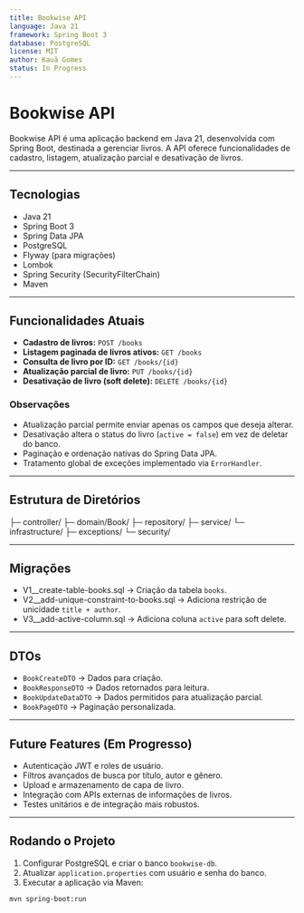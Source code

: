 ```yaml
---
title: Bookwise API
language: Java 21
framework: Spring Boot 3
database: PostgreSQL
license: MIT
author: Kauã Gomes
status: In Progress
---
```


# Bookwise API

Bookwise API é uma aplicação backend em Java 21, desenvolvida com Spring Boot, destinada a gerenciar livros. A API oferece funcionalidades de cadastro, listagem, atualização parcial e desativação de livros.

---

## Tecnologias

- Java 21
- Spring Boot 3
- Spring Data JPA
- PostgreSQL
- Flyway (para migrações)
- Lombok
- Spring Security (SecurityFilterChain)
- Maven

---

## Funcionalidades Atuais

- **Cadastro de livros:** `POST /books`
- **Listagem paginada de livros ativos:** `GET /books`
- **Consulta de livro por ID:** `GET /books/{id}`
- **Atualização parcial de livro:** `PUT /books/{id}`
- **Desativação de livro (soft delete):** `DELETE /books/{id}`

### Observações

- Atualização parcial permite enviar apenas os campos que deseja alterar.
- Desativação altera o status do livro (`active = false`) em vez de deletar do banco.
- Paginação e ordenação nativas do Spring Data JPA.
- Tratamento global de exceções implementado via `ErrorHandler`.

---

## Estrutura de Diretórios
├─ controller/
├─ domain/Book/
├─ repository/
├─ service/
└─ infrastructure/
├─ exceptions/
└─ security/


---

## Migrações

- V1__create-table-books.sql → Criação da tabela `books`.
- V2__add-unique-constraint-to-books.sql → Adiciona restrição de unicidade `title + author`.
- V3__add-active-column.sql → Adiciona coluna `active` para soft delete.

---

## DTOs

- `BookCreateDTO` → Dados para criação.
- `BookResponseDTO` → Dados retornados para leitura.
- `BookUpdateDataDTO` → Dados permitidos para atualização parcial.
- `BookPageDTO` → Paginação personalizada.

---

## Future Features (Em Progresso)

- Autenticação JWT e roles de usuário.
- Filtros avançados de busca por título, autor e gênero.
- Upload e armazenamento de capa de livro.
- Integração com APIs externas de informações de livros.
- Testes unitários e de integração mais robustos.

---

## Rodando o Projeto

1. Configurar PostgreSQL e criar o banco `bookwise-db`.
2. Atualizar `application.properties` com usuário e senha do banco.
3. Executar a aplicação via Maven:

```bash
mvn spring-boot:run

